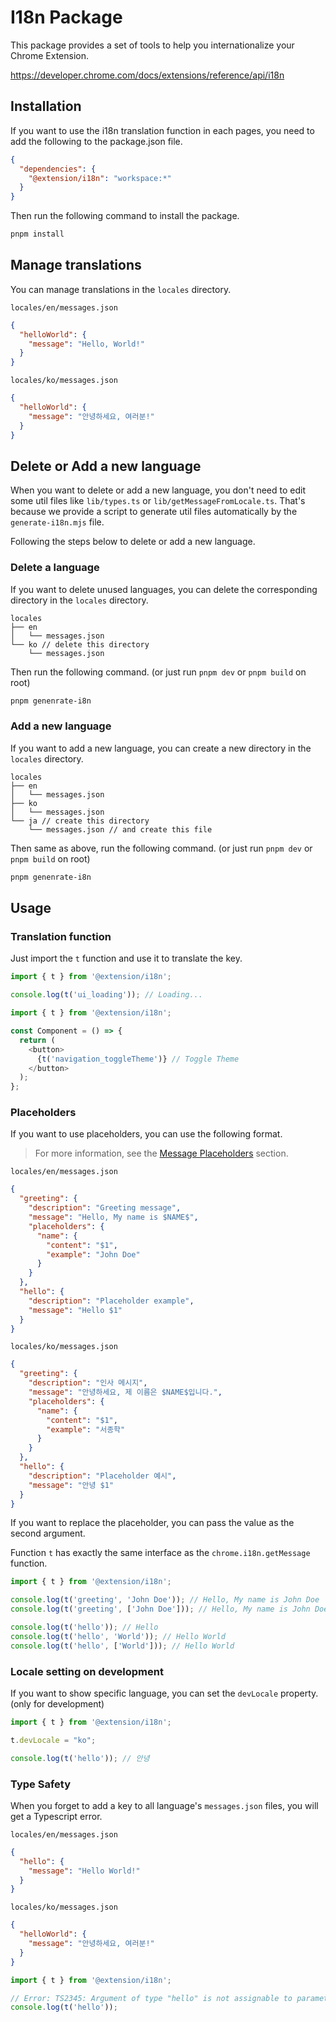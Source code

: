 # I18n Package

This package provides a set of tools to help you internationalize your Chrome Extension.

https://developer.chrome.com/docs/extensions/reference/api/i18n

## Installation

If you want to use the i18n translation function in each pages, you need to add the following to the package.json file.

```json
{
  "dependencies": {
    "@extension/i18n": "workspace:*"
  }
}
```

Then run the following command to install the package.

```bash
pnpm install
```

## Manage translations

You can manage translations in the `locales` directory.

`locales/en/messages.json`

```json
{
  "helloWorld": {
    "message": "Hello, World!"
  }
}
```

`locales/ko/messages.json`

```json
{
  "helloWorld": {
    "message": "안녕하세요, 여러분!"
  }
}
```

## Delete or Add a new language

When you want to delete or add a new language, you don't need to edit some util files like `lib/types.ts` or `lib/getMessageFromLocale.ts`. 
That's because we provide a script to generate util files automatically by the `generate-i18n.mjs` file.

Following the steps below to delete or add a new language.

### Delete a language

If you want to delete unused languages, you can delete the corresponding directory in the `locales` directory.

```
locales
├── en
│   └── messages.json
└── ko // delete this directory
    └── messages.json 
```

Then run the following command. (or just run `pnpm dev` or `pnpm build` on root)

```bash
pnpm genenrate-i8n
```

### Add a new language

If you want to add a new language, you can create a new directory in the `locales` directory.

```
locales
├── en
│   └── messages.json
├── ko
│   └── messages.json
└── ja // create this directory
    └── messages.json // and create this file 
```

Then same as above, run the following command. (or just run `pnpm dev` or `pnpm build` on root)

```bash
pnpm genenrate-i8n
```


## Usage

### Translation function

Just import the `t` function and use it to translate the key.

```typescript
import { t } from '@extension/i18n';

console.log(t('ui_loading')); // Loading...
```

```typescript jsx
import { t } from '@extension/i18n';

const Component = () => {
  return (
    <button>
      {t('navigation_toggleTheme')} // Toggle Theme
    </button>
  );
};
```

### Placeholders

If you want to use placeholders, you can use the following format.

> For more information, see the [Message Placeholders](https://developer.chrome.com/docs/extensions/how-to/ui/localization-message-formats#placeholders) section.

`locales/en/messages.json`

```json
{
  "greeting": {
    "description": "Greeting message",
    "message": "Hello, My name is $NAME$",
    "placeholders": {
      "name": {
        "content": "$1",
        "example": "John Doe"
      }
    }
  },
  "hello": {
    "description": "Placeholder example",
    "message": "Hello $1"
  }
}
```

`locales/ko/messages.json`

```json
{
  "greeting": {
    "description": "인사 메시지",
    "message": "안녕하세요, 제 이름은 $NAME$입니다.",
    "placeholders": {
      "name": {
        "content": "$1",
        "example": "서종학"
      }
    }
  },
  "hello": {
    "description": "Placeholder 예시",
    "message": "안녕 $1"
  }
}
```

If you want to replace the placeholder, you can pass the value as the second argument.

Function `t` has exactly the same interface as the `chrome.i18n.getMessage` function.

```typescript
import { t } from '@extension/i18n';

console.log(t('greeting', 'John Doe')); // Hello, My name is John Doe
console.log(t('greeting', ['John Doe'])); // Hello, My name is John Doe

console.log(t('hello')); // Hello
console.log(t('hello', 'World')); // Hello World
console.log(t('hello', ['World'])); // Hello World
```

### Locale setting on development

If you want to show specific language, you can set the `devLocale` property. (only for development)

```typescript
import { t } from '@extension/i18n';

t.devLocale = "ko";

console.log(t('hello')); // 안녕
```

### Type Safety

When you forget to add a key to all language's `messages.json` files, you will get a Typescript error.

`locales/en/messages.json`

```json
{
  "hello": {
    "message": "Hello World!"
  }
}
```

`locales/ko/messages.json`

```json
{
  "helloWorld": {
    "message": "안녕하세요, 여러분!"
  }
}
```

```typescript
import { t } from '@extension/i18n';

// Error: TS2345: Argument of type "hello" is not assignable to parameter of type
console.log(t('hello'));
```
